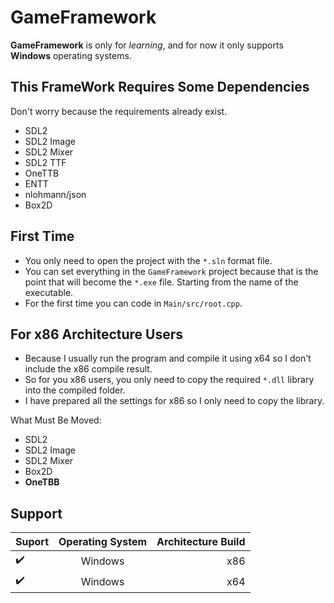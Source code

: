 # GameFramework
**GameFramework** is only for *learning*, and for now it only supports **Windows** operating systems.

## This FrameWork Requires Some Dependencies
Don't worry because the requirements already exist.
 - SDL2
 - SDL2 Image
 - SDL2 Mixer
 - SDL2 TTF
 - OneTTB
 - ENTT
 - nlohmann/json
 - Box2D
 
## First Time
- You only need to open the project with the `*.sln` format file.
- You can set everything in the `GameFramework` project because that is the point that will become the `*.exe` file. Starting from the name of the executable.
- For the first time you can code in `Main/src/root.cpp`.

## For x86 Architecture Users
- Because I usually run the program and compile it using x64 so I don't include the x86 compile result.
- So for you x86 users, you only need to copy the required `*.dll` library into the compiled folder.
- I have prepared all the settings for x86 so I only need to copy the library.

What Must Be Moved:
 - SDL2
 - SDL2 Image
 - SDL2 Mixer
 - Box2D
 - **OneTBB**

## Support
| Suport             | Operating System | Architecture Build  |
| ------------------ |:----------------:| -------------------:|
| :heavy_check_mark: | Windows          |         x86         |
| :heavy_check_mark: | Windows          |         x64         |
